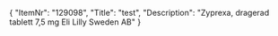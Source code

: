 {
  "ItemNr": "129098",
  "Title": "test",
  "Description": "Zyprexa, dragerad tablett 7,5 mg Eli Lilly Sweden AB"
}
